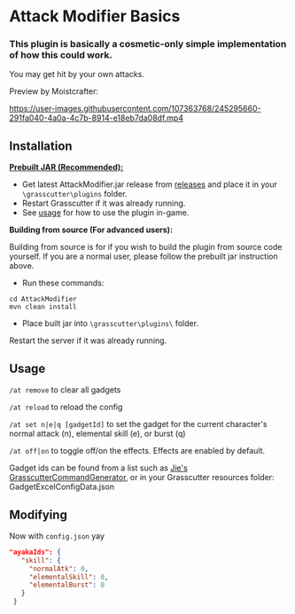 # Attack Modifier Basics

### This plugin is basically a cosmetic-only simple implementation of how this could work.
 
 You may get hit by your own attacks.
 
 Preview by Moistcrafter:
 
 https://user-images.githubusercontent.com/107363768/245295660-291fa040-4a0a-4c7b-8914-e18eb7da08df.mp4

## Installation
**<ins>Prebuilt JAR (Recommended):</ins>** 
- Get latest AttackModifier.jar release from [releases](https://github.com/NotThorny/AttackModifier/releases) and place it in your `\grasscutter\plugins` folder.
- Restart Grasscutter if it was already running.
- See [usage](https://github.com/NotThorny/AttackModifier#usage) for how to use the plugin in-game.

**Building from source (For advanced users):**

Building from source is for if you wish to build the plugin from source code yourself. If you are a normal user, please follow the prebuilt jar instruction above.
- Run these commands:
```
cd AttackModifier 
mvn clean install
```
- Place built jar into `\grasscutter\plugins\` folder.
 
 Restart the server if it was already running.
 
 ## Usage
 
 `/at remove` to clear all gadgets

 `/at reload` to reload the config

 `/at set n|e|q [gadgetId]` to set the gadget for the current character's normal attack (n), elemental skill (e), or burst (q)
 
 `/at off|on` to toggle off/on the effects. Effects are enabled by default.
 
 Gadget ids can be found from a list such as [Jie's GrasscutterCommandGenerator](https://github.com/jie65535/GrasscutterCommandGenerator/blob/main/Source/GrasscutterTools/Resources/en-us/Gadget.txt), or in your Grasscutter resources folder: GadgetExcelConfigData.json
 
 ## Modifying
 
 Now with `config.json` yay
 
 ```json
 "ayakaIds": {
    "skill": {
      "normalAtk": 0,
      "elementalSkill": 0,
      "elementalBurst": 0
    }
  }
 ```
